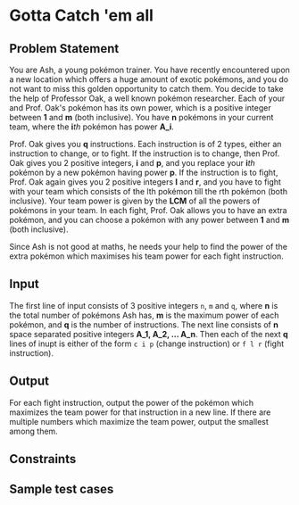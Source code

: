 # Gotta Catch 'em all
## Problem Statement
You are Ash, a young pokémon trainer. You have recently encountered upon a new location which offers a huge amount of exotic pokémons, and you do not want to miss this golden opportunity to catch them. You decide to take the help of Professor Oak, a well known pokémon researcher. Each of your and Prof. Oak's pokémon has its own power, which is a positive integer between **1** and **m** (both inclusive). You have **n** pokémons in your current team, where the **i***th* pokémon has power **A_i**.

Prof. Oak gives you **q** instructions. Each instruction is of 2 types, either an instruction to change, or to fight. If the instruction is to change, then Prof. Oak gives you 2 positive integers, **i** and **p**, and you replace your **i***th* pokémon by a new pokémon having power **p**.  If the instruction is to fight, Prof. Oak again gives you 2 positive integers **l** and **r**, and you have to fight with your team which consists of the lth pokémon till the rth pokémon (both inclusive). Your team power is given by the **LCM** of all the powers of pokémons in your team. In each fight, Prof. Oak allows you to have an extra pokémon, and you can choose a pokémon with any power between **1** and **m** (both inclusive).

Since Ash is not good at maths, he needs your help to find the power of the extra pokémon which maximises his team power for each fight instruction.

## Input
The first line of input consists of 3 positive integers `n`, `m` and `q`, where **n** is the total number of pokémons Ash has, **m** is the maximum power of each pokémon, and **q** is the number of instructions. The next line consists of **n** space separated positive integers **A_1, A_2, ... A_n**. Then each of the next **q** lines of inupt is either of the form `c i p` (change instruction) or `f l r` (fight instruction).

## Output
For each fight instruction, output the power of the pokémon which maximizes the team power for that instruction in a new line. If there are multiple numbers which maximize the team power, output the smallest among them.

## Constraints


## Sample test cases
